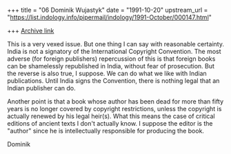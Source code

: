 +++
title = "06 Dominik Wujastyk"
date = "1991-10-20"
upstream_url = "https://list.indology.info/pipermail/indology/1991-October/000147.html"

+++
[Archive link](https://list.indology.info/pipermail/indology/1991-October/000147.html)



This is a very vexed issue.  But one thing I can say with reasonable
certainty.  India is not a signatory of the International Copyright
Convention.  The most adverse (for foreign publishers) repercussion of
this is that foreign books can be shamelessly republished in India,
without fear of prosecution.  But the reverse is also true, I suppose.
We can do what we like with Indian publications.  Until India signs the
Convention, there is nothing legal that an Indian publisher
can do.

Another point is that a book whose author has been dead for more
than fifty years is no longer covered by copyright restrictions,
unless the copyright is actually renewed by his legal heir(s).  What
this means the case of critical editions of ancient texts I
don't actually know.  I suppose the editor is the "author" since
he is intellectually responsible for producing the book.

Dominik





